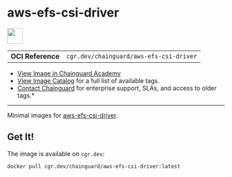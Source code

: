 <!--monopod:start-->
# aws-efs-csi-driver

<!--url:start-->
<a href="https://github.com/kubernetes-sigs/aws-efs-csi-driver">
<!--logo:start-->
  <img src="https://storage.googleapis.com/chainguard-academy/logos/aws-efs-csi-driver/logo.svg" width="36px" height="36px" />
<!--logo:end-->
</a>
<!--url:end-->

| | |
| - | - |
| **OCI Reference** | `cgr.dev/chainguard/aws-efs-csi-driver` |

* [View Image in Chainguard Academy](https://edu.chainguard.dev/chainguard/chainguard-images/reference/aws-efs-csi-driver/overview/)
* [View Image Catalog](https://console.enforce.dev/images/catalog) for a full list of available tags.
* [Contact Chainguard](https://www.chainguard.dev/chainguard-images) for enterprise support, SLAs, and access to older tags.*
---
<!--monopod:end-->

<!--overview:start-->
Minimal images for [aws-efs-csi-driver](https://aws.amazon.com/efs/).
<!--overview:end-->

<!--getting:start-->
## Get It!
The image is available on `cgr.dev`:

```
docker pull cgr.dev/chainguard/aws-efs-csi-driver:latest
```
<!--getting:end-->

<!--body:start-->
<!--body:end-->


